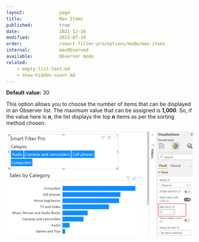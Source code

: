 ```yaml
---
layout:             page
title:              Max Items
published:          true
date:               2021-12-16
modified:           2022-07-19
order:              /smart-filter-pro/options/mode/max-items
internal:           maxObserved
available:          Observer mode
related:
    - empty-list-text.md
    - show-hidden-count.md
---
```


**Default value:** 30

This option allows you to choose the number of items that can be displayed in an Observer list. The maximum value that can be assigned is **1,000**. So, if the value here is ***n***, the list displays the top ***n*** items as per the sorting method chosen.

<img src="images/observer-max-items.png" width="700">